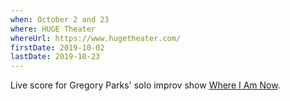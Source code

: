 ```yaml
---
when: October 2 and 23
where: HUGE Theater
whereUrl: https://www.hugetheater.com/
firstDate: 2019-10-02
lastDate: 2019-10-23
---
```


Live score for Gregory Parks' solo improv show [Where I Am Now].

[Where I Am Now]: https://www.facebook.com/pg/WIANimprov
